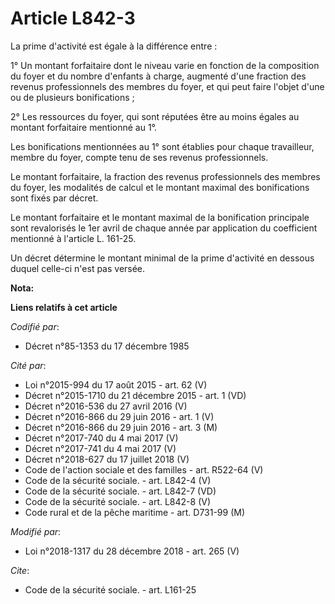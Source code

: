 # Article L842-3

La prime d'activité est égale à la différence entre :

1° Un montant forfaitaire dont le niveau varie en fonction de la composition du foyer et du nombre d'enfants à charge,
augmenté d'une fraction des revenus professionnels des membres du foyer, et qui peut faire l'objet d'une ou de plusieurs
bonifications ;

2° Les ressources du foyer, qui sont réputées être au moins égales au montant forfaitaire mentionné au 1°.

Les bonifications mentionnées au 1° sont établies pour chaque travailleur, membre du foyer, compte tenu de ses revenus
professionnels.

Le montant forfaitaire, la fraction des revenus professionnels des membres du foyer, les modalités de calcul et le montant
maximal des bonifications sont fixés par décret.

Le montant forfaitaire et le montant maximal de la bonification principale sont revalorisés le 1er avril de chaque année par
application du coefficient mentionné à l'article L. 161-25.

Un décret détermine le montant minimal de la prime d'activité en dessous duquel celle-ci n'est pas versée.

**Nota:**



**Liens relatifs à cet article**

_Codifié par_:

  - Décret n°85-1353 du 17 décembre 1985

_Cité par_:

  - Loi n°2015-994 du 17 août 2015 - art. 62 (V)
  - Décret n°2015-1710 du 21 décembre 2015 - art. 1 (VD)
  - Décret n°2016-536 du 27 avril 2016 (V)
  - Décret n°2016-866 du 29 juin 2016 - art. 1 (V)
  - Décret n°2016-866 du 29 juin 2016 - art. 3 (M)
  - Décret n°2017-740 du 4 mai 2017 (V)
  - Décret n°2017-741 du 4 mai 2017 (V)
  - Décret n°2018-627 du 17 juillet 2018 (V)
  - Code de l'action sociale et des familles - art. R522-64 (V)
  - Code de la sécurité sociale. - art. L842-4 (V)
  - Code de la sécurité sociale. - art. L842-7 (VD)
  - Code de la sécurité sociale. - art. L842-8 (V)
  - Code rural et de la pêche maritime - art. D731-99 (M)

_Modifié par_:

  - Loi n°2018-1317 du 28 décembre 2018 - art. 265 (V)

_Cite_:

  - Code de la sécurité sociale. - art. L161-25
